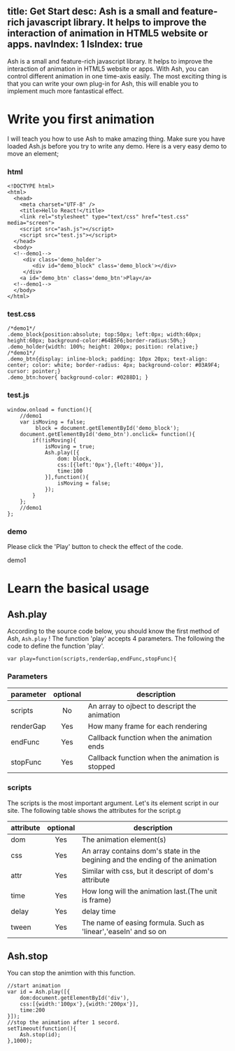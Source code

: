 title: Get Start
desc: Ash is a small and feature-rich javascript library. It helps to improve the interaction of animation in HTML5 website or apps. 
navIndex: 1
IsIndex: true
---
Ash is a small and feature-rich javascript library. It helps to improve the interaction of animation in HTML5 website or apps. With Ash, you can control different animation in one time-axis easily. The most exciting thing is that you can write your own plug-in for Ash, this will enable you to implement much more fantastical effect.

# Write you first animation

I will teach you how to use Ash to make amazing thing. Make sure you have loaded Ash.js before you try to write any demo. Here is a very easy demo to move an element;

### html

```
<!DOCTYPE html>
<html>
  <head>
    <meta charset="UTF-8" />
    <title>Hello React!</title>   
    <link rel="stylesheet" type="text/css" href="test.css" media="screen"> 
    <script src="ash.js"></script>
    <script src="test.js"></script>
  </head>
  <body>
  <!--demo1-->
  	 <div class='demo_holder'>
    	<div id="demo_block" class='demo_block'></div>
  	 </div>
    <a id='demo_btn' class='demo_btn'>Play</a>
  <!--demo1-->
  </body>
</html>
```

### test.css

```
/*demo1*/ 
.demo_block{position:absolute; top:50px; left:0px; width:60px; height:60px; background-color:#64B5F6;border-radius:50%;}
.demo_holder{width: 100%; height: 200px; position: relative;}
/*demo1*/
.demo_btn{display: inline-block; padding: 10px 20px; text-align: center; color: white; border-radius: 4px; background-color: #03A9F4; cursor: pointer;}
.demo_btn:hover{ background-color: #0288D1; }
```

### test.js

```
window.onload = function(){
	//demo1
	var isMoving = false; 
		 block = document.getElementById('demo_block');
	document.getElementById('demo_btn').onclick= function(){
		if(!isMoving){
			isMoving = true;
			Ash.play([{
			    dom: block,
			    css:[{left:'0px'},{left:'400px'}],
			    time:100
			}],function(){
				isMoving = false;
			});		
		}
	};
	//demo1
};
```

### demo

Please click the 'Play' button to check the effect of the code.

demo1

# Learn the basical usage

## Ash.play

According to the source code below, you should know the first method of Ash, ```Ash.play``` !  The function 'play' accepts 4 parameters.  The following the code to define the function 'play'.

```
var play=function(scripts,renderGap,endFunc,stopFunc){
```
### Parameters

| parameter       | optional      | description                                       |
| ----------------|:-------------:| --------------------------------------------------|
| scripts         | No            | An array to ojbect to descript the animation      |
| renderGap       | Yes           | How many frame for each rendering                 |
| endFunc         | Yes           | Callback function when the animation ends         |
| stopFunc        | Yes           | Callback function when the animation is stopped   |

### scripts

The scripts is the most important argument. Let's its element script in our site. The following table shows the attributes for the script.g

| attribute       | optional      | description                                                                   |
| ----------------|:-------------:| ------------------------------------------------------------------------------|
| dom             | Yes           | The animation element(s)                                                      |
| css             | Yes           | An array contains dom's state in the begining and the ending of the animation |
| attr            | Yes           | Similar with css, but it descript of dom's attribute                          |
| time            | Yes           | How long will the animation last.(The unit is frame)                          |
| delay           | Yes           | delay time                                                                    |
| tween           | Yes           | The name of easing formula.  Such as 'linear','easeIn' and so on              |

## Ash.stop

You can stop the animtion with this function. 

```
//start animation
var id = Ash.play([{
    dom:document.getElementById('div'),
    css:[{width:'100px'},{width:'200px'}],
    time:200
}]);
//stop the animation after 1 secord.
setTimeout(function(){
    Ash.stop(id);
},1000);
```